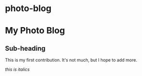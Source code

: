 # photo-blog
My Photo Blog
==============
Sub-heading
--------------

This is my first contribution.  It's not much, but I hope to add more.  

*this is italics*
